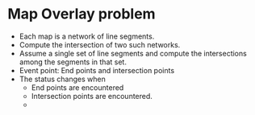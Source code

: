 # Map Overlay problem

-   Each map is a network of line segments.
-   Compute the intersection of two such networks.
-   Assume a single set of line segments and compute the intersections among the segments in that set.
-   Event point: End points and intersection points
-   The status changes when
    -   End points are encountered
    -   Intersection points are encountered.
    -
